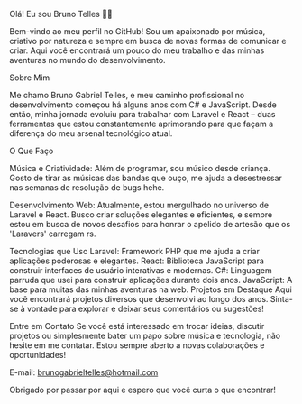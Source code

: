 Olá! Eu sou Bruno Telles 🎸🚀

Bem-vindo ao meu perfil no GitHub! Sou um apaixonado por música, criativo por natureza e sempre em busca de novas formas de comunicar e criar. Aqui você encontrará um pouco do meu trabalho e das minhas aventuras no mundo do desenvolvimento.



Sobre Mim

Me chamo Bruno Gabriel Telles, e meu caminho profissional no desenvolvimento começou há alguns anos com C# e JavaScript. Desde então, minha jornada evoluiu para trabalhar com Laravel e React – duas ferramentas que estou constantemente aprimorando para que façam a diferença do meu arsenal tecnológico atual.



O Que Faço

Música e Criatividade: Além de programar, sou músico desde criança. Gosto de tirar as músicas das bandas que ouço, me ajuda a desestressar nas semanas de resolução de bugs hehe.

Desenvolvimento Web: Atualmente, estou mergulhado no universo de Laravel e React. Busco criar soluções elegantes e eficientes, e sempre estou em busca de novos desafios para honrar o apelido de artesão que os 'Laravers' carregam rs.



Tecnologias que Uso
Laravel: Framework PHP que me ajuda a criar aplicações poderosas e elegantes.
React: Biblioteca JavaScript para construir interfaces de usuário interativas e modernas.
C#: Linguagem parruda que usei para construir aplicações durante dois anos.
JavaScript: A base para muitas das minhas aventuras na web.
Projetos em Destaque
Aqui você encontrará projetos diversos que desenvolvi ao longo dos anos. Sinta-se à vontade para explorar e deixar seus comentários ou sugestões!



Entre em Contato
Se você está interessado em trocar ideias, discutir projetos ou simplesmente bater um papo sobre música e tecnologia, não hesite em me contatar. Estou sempre aberto a novas colaborações e oportunidades!

E-mail: brunogabrieltelles@hotmail.com

Obrigado por passar por aqui e espero que você curta o que encontrar!
